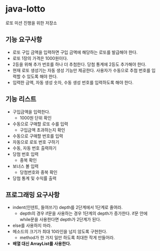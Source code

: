 # java-lotto
로또 미션 진행을 위한 저장소



## 기능 요구사항

- 로또 구입 금액을 입력하면 구입 금액에 해당하는 로또를 발급해야 한다.
- 로또 1장의 가격은 1000원이다.
- 2등을 위해 추가 번호를 하나 더 추첨한다. 당첨 통계에 2등도 추가해야 한다.
- 현재 로또 생성기는 자동 생성 기능만 제공한다. 사용자가 수동으로 추첨 번호를 입력할 수 있도록 해야 한다.
- 입력한 금액, 자동 생성 숫자, 수동 생성 번호를 입력하도록 해야 한다.



## 기능 리스트

- 구입금액을 입력한다. 
  - 1000원 단위 확인
- 수동으로 구매할 로또 수를 입력
  - 구입금액 초과하는지 확인
- 수동으로 구매할 번호를 입력
- 자동으로 로또 번호 구하기
- 수동, 자동 번호 출력하기
- 당첨 번호 입력
  - 중복 확인
- 보너스 볼 입력
  - 당첨번호와 중복 확인
- 당첨 통계 및 수익률 출력





## 프로그래밍 요구사항

- indent(인덴트, 들여쓰기) depth를 2단계에서 1단계로 줄여라.
  - depth의 경우 if문을 사용하는 경우 1단계의 depth가 증가한다. if문 안에 while문을 사용한다면 depth가 2단계가 된다.
- else를 사용하지 마라.
- 메소드의 크기가 최대 10라인을 넘지 않도록 구현한다.
  - method가 한 가지 일만 하도록 최대한 작게 만들어라.
- **배열 대신 ArrayList를 사용한다.**